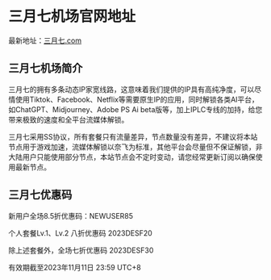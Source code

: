 # 三月七机场官网地址

最新地址：[三月七.com](https://xn--7gql113q.com/#/register?code=yUxDiHtC)

## 三月七机场简介

三月七的拥有多条动态IP家宽线路，这意味着我们提供的IP具有高纯净度，可以尽情使用Tiktok、Facebook、Netflix等需要原生IP的应用，同时解锁各类AI平台，如ChatGPT、Midjourney、Adobe PS Ai beta版等，加上IPLC专线的加持，给您带来极致的速度和全平台流媒体解锁。

三月七采用SS协议，所有套餐只有流量差异，节点数量没有差异，不建议将本站节点用于游戏加速，流媒体解锁以奈飞为标准，其他平台会尽量但不保证解锁，非大陆用户只能使用部分节点，本站节点会不定时变动，请您经常更新订阅以确保使用最新节点。

## 三月七优惠码

新用户全场8.5折优惠码：NEWUSER85

个人套餐Lv.1、Lv.2 八折优惠码 2023DESF20

除上述套餐外，全场七折优惠码 2023DESF30

有效期截至2023年11月11日 23:59 UTC+8


